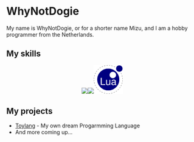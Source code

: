 # WhyNotDogie

My name is WhyNotDogie, or for a shorter name Mizu, and I am a hobby programmer from the Netherlands.

## My skills

<div align="center">
  <img src="https://rustacean.net/assets/cuddlyferris.png" width="15%"><img src="https://upload.wikimedia.org/wikipedia/commons/thumb/9/99/Unofficial_JavaScript_logo_2.svg/2048px-Unofficial_JavaScript_logo_2.svg.png" width="15%"><img src="https://raw.githubusercontent.com/WhyNotDogie/media/main/E35BEE21-9623-492D-AEB3-1C3A09354813.png" width="15%">
</div>


## My projects
* [Toylang](https://github.com/toy-lang) - My own dream Progarmming Language
* And more coming up...
